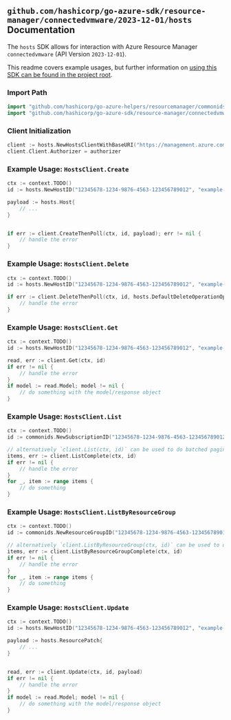 
## `github.com/hashicorp/go-azure-sdk/resource-manager/connectedvmware/2023-12-01/hosts` Documentation

The `hosts` SDK allows for interaction with Azure Resource Manager `connectedvmware` (API Version `2023-12-01`).

This readme covers example usages, but further information on [using this SDK can be found in the project root](https://github.com/hashicorp/go-azure-sdk/tree/main/docs).

### Import Path

```go
import "github.com/hashicorp/go-azure-helpers/resourcemanager/commonids"
import "github.com/hashicorp/go-azure-sdk/resource-manager/connectedvmware/2023-12-01/hosts"
```


### Client Initialization

```go
client := hosts.NewHostsClientWithBaseURI("https://management.azure.com")
client.Client.Authorizer = authorizer
```


### Example Usage: `HostsClient.Create`

```go
ctx := context.TODO()
id := hosts.NewHostID("12345678-1234-9876-4563-123456789012", "example-resource-group", "hostName")

payload := hosts.Host{
	// ...
}


if err := client.CreateThenPoll(ctx, id, payload); err != nil {
	// handle the error
}
```


### Example Usage: `HostsClient.Delete`

```go
ctx := context.TODO()
id := hosts.NewHostID("12345678-1234-9876-4563-123456789012", "example-resource-group", "hostName")

if err := client.DeleteThenPoll(ctx, id, hosts.DefaultDeleteOperationOptions()); err != nil {
	// handle the error
}
```


### Example Usage: `HostsClient.Get`

```go
ctx := context.TODO()
id := hosts.NewHostID("12345678-1234-9876-4563-123456789012", "example-resource-group", "hostName")

read, err := client.Get(ctx, id)
if err != nil {
	// handle the error
}
if model := read.Model; model != nil {
	// do something with the model/response object
}
```


### Example Usage: `HostsClient.List`

```go
ctx := context.TODO()
id := commonids.NewSubscriptionID("12345678-1234-9876-4563-123456789012")

// alternatively `client.List(ctx, id)` can be used to do batched pagination
items, err := client.ListComplete(ctx, id)
if err != nil {
	// handle the error
}
for _, item := range items {
	// do something
}
```


### Example Usage: `HostsClient.ListByResourceGroup`

```go
ctx := context.TODO()
id := commonids.NewResourceGroupID("12345678-1234-9876-4563-123456789012", "example-resource-group")

// alternatively `client.ListByResourceGroup(ctx, id)` can be used to do batched pagination
items, err := client.ListByResourceGroupComplete(ctx, id)
if err != nil {
	// handle the error
}
for _, item := range items {
	// do something
}
```


### Example Usage: `HostsClient.Update`

```go
ctx := context.TODO()
id := hosts.NewHostID("12345678-1234-9876-4563-123456789012", "example-resource-group", "hostName")

payload := hosts.ResourcePatch{
	// ...
}


read, err := client.Update(ctx, id, payload)
if err != nil {
	// handle the error
}
if model := read.Model; model != nil {
	// do something with the model/response object
}
```
